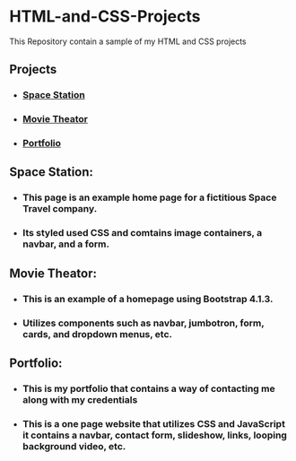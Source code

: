 # HTML-and-CSS-Projects
This Repository contain a sample of my HTML and CSS projects

## Projects
* ### [Space Station](https://github.com/SinisterGold/HTML-and-CSS-Projects/tree/main/Project)
* ### [Movie Theator](https://github.com/SinisterGold/HTML-and-CSS-Projects/tree/main/bootstrap4_project/Cinema%20%20Project)
* ### [Portfolio](https://sinistergold.github.io/)

## Space Station:
* ### This page is an example home page for a fictitious Space Travel company. 
* ### Its styled used CSS and comtains image containers, a navbar, and a form.

## Movie Theator:
* ### This is an example of a homepage using Bootstrap 4.1.3.
* ### Utilizes components such as navbar, jumbotron, form, cards, and dropdown menus, etc.

## Portfolio:
* ### This is my portfolio that contains a way of contacting me along with my credentials
* ### This is a one page website that utilizes CSS and JavaScript it contains a navbar, contact form, slideshow, links, looping background video, etc.


